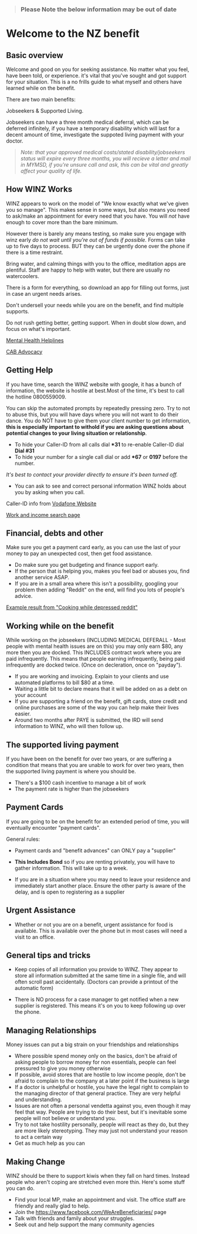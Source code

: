 > ### Please Note the below information may be out of date

# Welcome to the NZ benefit


## Basic overview 
Welcome and good on you for seeking assistance. No matter what you feel, have been told, or experience. it's vital that you've sought and got support for your situation. This is a no frills guide to what myself and others have learned while on the benefit.

There are two main benefits: 

Jobseekers & Supported Living.

Jobseekers can have a three month medical deferral, which can be deferred infinitely, if you have a temporary disability which will last for a decent amount of time, investigate the suppoted living payment with your doctor.

> *Note: that your approved medical costs/stated disability/jobseekers status will expire every three months, you will recieve a letter and mail in MYMSD, if you're unsure call and ask, this can be vital and greatly affect your quality of life.*
> 

## How WINZ Works
WINZ appears to work on the model of "We know exactly what we've given you so manage". This makes sense in some ways, but also means you need to ask/make an appointment for every need that you have. You will *not* have enough to cover more than the bare minimum. 

However there  is barely any means testing, so make sure you engage with winz early *do not wait until you're out of funds if possible.* Forms can take up to five days to process. BUT they can be urgently done over the phone if there is a time restraint.

Bring water, and calming things with you to the office, meditation apps are plentiful. Staff are happy to help with water, but there are usually no watercoolers. 

There is a form for everything, so download an app for filling out forms, just in case an urgent needs arises. 

Don't undersell your needs while you are on the benefit, and find multiple supports. 

Do not rush getting better, getting support. When in doubt slow down, and focus on what's important.


[Mental Health Helplines](https://www.mentalhealth.org.nz/get-help/in-crisis/helplines/)

[CAB Advocacy](www.cab.org.nz/vat/money/ben/Pages/BeneficiaryAdvocacy.aspx)

## Getting Help
If you have time, search the WINZ website with google, it has a bunch of information, the website is hostile at best.Most of the time, it's best to call the hotline 0800559009. 

You can skip the automated prompts by repeatedly pressing zero. Try to not to abuse this, but you will have days where you will not want to do their dance. You do NOT have to give them your client number to get information, **this is especially important to withold if you are asking questions about potential changes to your living situation or relationship**. 


* To hide your Caller-ID from all calls dial **\*31**  to re-enable Caller-ID dial **Dial #31**
* To hide your number for a single call dial or add **\*67** or **0197** before the number.

*It's best to contact your provider directly to ensure it's been turned off.*

* You can ask to see and correct personal information WINZ holds about you by asking when you call. 

Caller-ID info from [Vodafone Website](http://help.vodafone.co.nz/app/answers/detail/a_id/28155/~/vodafone-one-business%3A-hide-or-show-your-caller-id)

[Work and income search page](https://www.workandincome.govt.nz/search?output=xml_no_dtd&proxystylesheet=workandincome&getfields=description&client=workandincome&site=workandincome&q=&Submit=)


## Financial, debts and other
Make sure you get a payment card early, as you can use the last of your money to pay an unexpected cost, then get food assistance.
* Do make sure you get budgeting and finance support early. 
* If the person that is helping you, makes you feel bad or abuses you, find another service ASAP. 
* If you are in a small area where this isn't a possibility, googling your problem then adding "Reddit" on the end, will find you lots of people's advice. 

[Example result from "Cooking while depressed reddit"
](https://www.reddit.com/r/EatCheapAndHealthy/comments/606bsu/cheap_healthy_easy_meals_to_make_when_youre/)



## Working while on the benefit 
While working on the jobseekers (INCLUDING MEDICAL DEFERALL - Most people with mental health issues are on this) you may only earn $80, any more then you are docked. This INCLUDES contract work where you are paid infrequently. This means that people earning infrequently, being paid infrequently are docked twice. (Once on decleration, once on "payday").
* If you are working and invoicing. Explain to your clients and use automated platforms to bill $80 at a time. 
* Waiting a little bit to declare means that it will be added on as a debt on your account
* If you are supporting a friend on the benefit, gift cards, store credit and online purchases are some of the way you can help make their lives easier. 
* Around two months after PAYE is submitted, the IRD will send information to WINZ, who will then follow up. 


## The supported living payment

If you have been on the benefit for over two years, or are suffering a condition that means that you are unable to work for over two years, then the supported living payment is where you should be. 
  
* There's a $100 cash incentive to manage a bit of work
* The payment rate is higher than the jobseekers
  

## Payment Cards

  
If you are going to be on the benefit for an extended period of time, you will eventually encounter "payment cards".

  

General rules:

  

 * Payment cards and "benefit advances" can ONLY pay a "supplier"

 *   **This Includes Bond** so if you are renting privately, you will have to gather information. This will take up to a week.

 * If you are in a situation where you may need to leave your residence and immediately start another place. Ensure the other party is aware of the delay, and is open to registering as a supplier

  

## Urgent Assistance

* Whether or not you are on a benefit, urgent assistance for food is available. This is available over the phone but in most cases will need a visit to an office.

  

## General tips and tricks

  

* Keep copies of all information you provide to WINZ. They appear to store all information submitted at the same time in a single file, and will often scroll past accidentally. (Doctors can provide a printout of the automatic form)

* There is NO process for a case manager to get notified when a new supplier is registered. This means it's on you to keep following up over the phone. 

  
## Managing Relationships

Money issues can put a big strain on your friendships and relationships

* Where possible spend money only on the basics, don't be afraid of asking people to borrow money for non essentials, people can feel pressured to give you money otherwise
* If possible, avoid stores that are hostile to low income people, don't be afraid to complain to the company at a later point if the business is large
* If a doctor is unhelpful or hostile, you have the legal right to complain to the managing director of that general practice. They are very helpful and understanding. 
* Issues are not often a personal vendetta against you, even though it may feel that way. People are trying to do their best, but it's inevitable some people will not believe or understand you. 
* Try to not take hostility personally, people will react as they do, but they are more likely stereotyping. They may just not understand your reason to act a certain way
* Get as much help as you can
  
  
  
  
## Making Change

WINZ should be there to support kiwis when they fall on hard times. Instead people who aren't coping are stretched even more thin. Here's some stuff you can do.

* Find your local MP, make an appointment and visit. The office staff are friendly and really glad to help.
* Join the https://www.facebook.com/WeAreBeneficiaries/ page
* Talk with friends and family about your struggles. 
* Seek out and help support the many community agencies


